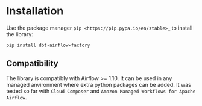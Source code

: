 # Installation

Use the package manager `pip <https://pip.pypa.io/en/stable>`_ to install the library:

```shell
pip install dbt-airflow-factory
```

## Compatibility

The library is compatibly with Airflow >= 1.10. It can be used in any managed anvironment where extra python packages can be added. It was tested so far with `Cloud Composer` and `Amazon Managed Workflows for Apache Airflow`.


